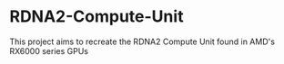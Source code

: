 # RDNA2-Compute-Unit
This project aims to recreate the RDNA2 Compute Unit found in AMD's RX6000 series GPUs
